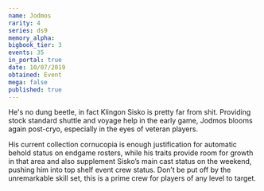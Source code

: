 ```yaml
---
name: Jodmos
rarity: 4
series: ds9
memory_alpha:
bigbook_tier: 3
events: 35
in_portal: true
date: 10/07/2019
obtained: Event
mega: false
published: true
---
```


He's no dung beetle, in fact Klingon Sisko is pretty far from shit. Providing stock standard shuttle and voyage help in the early game, Jodmos blooms again post-cryo, especially in the eyes of veteran players.

His current collection cornucopia is enough justification for automatic behold status on endgame rosters, while his traits provide room for growth in that area and also supplement Sisko’s main cast status on the weekend, pushing him into top shelf event crew status. Don’t be put off by the unremarkable skill set, this is a prime crew for players of any level to target.
